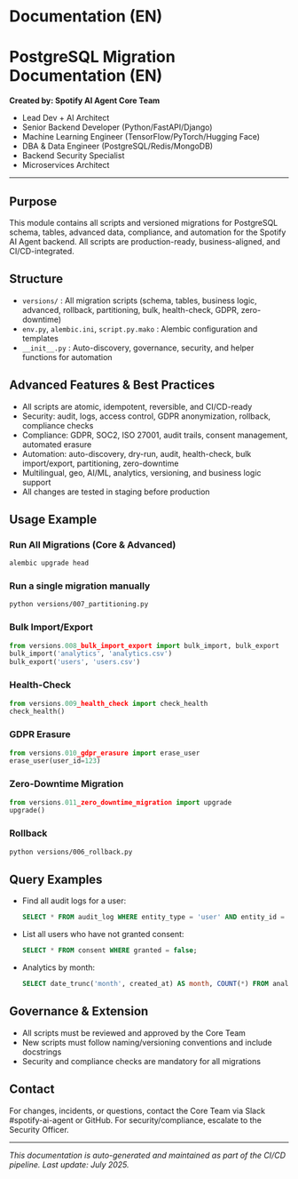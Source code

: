 # Documentation (EN)

# PostgreSQL Migration Documentation (EN)

**Created by: Spotify AI Agent Core Team**
- Lead Dev + AI Architect
- Senior Backend Developer (Python/FastAPI/Django)
- Machine Learning Engineer (TensorFlow/PyTorch/Hugging Face)
- DBA & Data Engineer (PostgreSQL/Redis/MongoDB)
- Backend Security Specialist
- Microservices Architect

---

## Purpose
This module contains all scripts and versioned migrations for PostgreSQL schema, tables, advanced data, compliance, and automation for the Spotify AI Agent backend. All scripts are production-ready, business-aligned, and CI/CD-integrated.

## Structure
- `versions/` : All migration scripts (schema, tables, business logic, advanced, rollback, partitioning, bulk, health-check, GDPR, zero-downtime)
- `env.py`, `alembic.ini`, `script.py.mako` : Alembic configuration and templates
- `__init__.py` : Auto-discovery, governance, security, and helper functions for automation

## Advanced Features & Best Practices
- All scripts are atomic, idempotent, reversible, and CI/CD-ready
- Security: audit, logs, access control, GDPR anonymization, rollback, compliance checks
- Compliance: GDPR, SOC2, ISO 27001, audit trails, consent management, automated erasure
- Automation: auto-discovery, dry-run, audit, health-check, bulk import/export, partitioning, zero-downtime
- Multilingual, geo, AI/ML, analytics, versioning, and business logic support
- All changes are tested in staging before production

## Usage Example
### Run All Migrations (Core & Advanced)
```bash
alembic upgrade head
```

### Run a single migration manually
```bash
python versions/007_partitioning.py
```

### Bulk Import/Export
```python
from versions.008_bulk_import_export import bulk_import, bulk_export
bulk_import('analytics', 'analytics.csv')
bulk_export('users', 'users.csv')
```

### Health-Check
```python
from versions.009_health_check import check_health
check_health()
```

### GDPR Erasure
```python
from versions.010_gdpr_erasure import erase_user
erase_user(user_id=123)
```

### Zero-Downtime Migration
```python
from versions.011_zero_downtime_migration import upgrade
upgrade()
```

### Rollback
```bash
python versions/006_rollback.py
```

## Query Examples
- Find all audit logs for a user:
  ```sql
  SELECT * FROM audit_log WHERE entity_type = 'user' AND entity_id = 123;
  ```
- List all users who have not granted consent:
  ```sql
  SELECT * FROM consent WHERE granted = false;
  ```
- Analytics by month:
  ```sql
  SELECT date_trunc('month', created_at) AS month, COUNT(*) FROM analytics GROUP BY month;
  ```

## Governance & Extension
- All scripts must be reviewed and approved by the Core Team
- New scripts must follow naming/versioning conventions and include docstrings
- Security and compliance checks are mandatory for all migrations

## Contact
For changes, incidents, or questions, contact the Core Team via Slack #spotify-ai-agent or GitHub. For security/compliance, escalate to the Security Officer.

---

*This documentation is auto-generated and maintained as part of the CI/CD pipeline. Last update: July 2025.*

